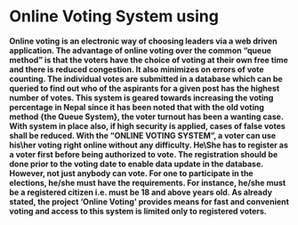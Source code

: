 <h1> Online Voting System using </h1>
<b>Online voting is an electronic way of choosing leaders via a web driven application. The 
advantage of online voting over the common “queue method” is that the voters have the choice 
of voting at their own free time and there is reduced congestion. It also minimizes on errors of 
vote counting. The individual votes are submitted in a database which can be queried to find 
out who of the aspirants for a given post has the highest number of votes. 
This system is geared towards increasing the voting percentage in Nepal since it has been noted 
that with the old voting method {the Queue System}, the voter turnout has been a wanting case. 
With system in place also, if high security is applied, cases of false votes shall be reduced. 
With the “ONLINE VOTING SYSTEM”, a voter can use his\her voting right online without 
any difficulty. He\She has to register as a voter first before being authorized to vote. The 
registration should be done prior to the voting date to enable data update in the database. 
However, not just anybody can vote. For one to participate in the elections, he/she must have 
the requirements. For instance, he/she must be a registered citizen i.e. must be 18 and above 
years old. As already stated, the project ‘Online Voting' provides means for fast and convenient 
voting and access to this system is limited only to registered voters.</b>

